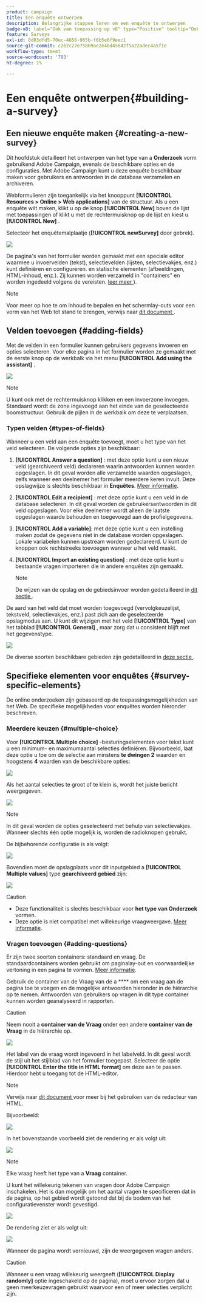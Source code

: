 ```yaml
---
product: campaign
title: Een enquête ontwerpen
description: Belangrijke stappen leren om een enquête te ontwerpen
badge-v8: label="Ook van toepassing op v8" type="Positive" tooltip="Ook van toepassing op campagne v8"
feature: Surveys
exl-id: 8d83dfd5-70ec-4656-965b-f6b5e6f9eec1
source-git-commit: c262c27e75869ae2e4bd45642f5a22adec4a5f1e
workflow-type: tm+mt
source-wordcount: '793'
ht-degree: 1%

---
```


# Een enquête ontwerpen{#building-a-survey}



## Een nieuwe enquête maken {#creating-a-new-survey}

Dit hoofdstuk detailleert het ontwerpen van het type van a **Onderzoek** vorm gebruikend Adobe Campaign, evenals de beschikbare opties en de configuraties. Met Adobe Campaign kunt u deze enquête beschikbaar maken voor gebruikers en antwoorden in de database verzamelen en archiveren.

Webformulieren zijn toegankelijk via het knooppunt **[!UICONTROL Resources > Online > Web applications]** van de structuur. Als u een enquête wilt maken, klikt u op de knop **[!UICONTROL New]** boven de lijst met toepassingen of klikt u met de rechtermuisknop op de lijst en kiest u **[!UICONTROL New]** .

Selecteer het enquêtemalplaatje (**[!UICONTROL newSurvey]** door gebrek).

![](assets/s_ncs_admin_survey_select_template.png)

De pagina&#39;s van het formulier worden gemaakt met een speciale editor waarmee u invoervelden (tekst), selectievelden (lijsten, selectievakjes, enz.) kunt definiëren en configureren. en statische elementen (afbeeldingen, HTML-inhoud, enz.). Zij kunnen worden verzameld in &quot;containers&quot; en worden ingedeeld volgens de vereisten. [ leer meer ](#adding-questions)).

>[!NOTE]
>
>Voor meer op hoe te om inhoud te bepalen en het schermlay-outs voor een vorm van het Web tot stand te brengen, verwijs naar [ dit document ](../../web/using/about-web-forms.md).

## Velden toevoegen {#adding-fields}

Met de velden in een formulier kunnen gebruikers gegevens invoeren en opties selecteren. Voor elke pagina in het formulier worden ze gemaakt met de eerste knop op de werkbalk via het menu **[!UICONTROL Add using the assistant]** .

![](assets/s_ncs_admin_survey_add_field_menu.png)

>[!NOTE]
>
>U kunt ook met de rechtermuisknop klikken en een invoerzone invoegen. Standaard wordt de zone ingevoegd aan het einde van de geselecteerde boomstructuur. Gebruik de pijlen in de werkbalk om deze te verplaatsen.

### Typen velden {#types-of-fields}

Wanneer u een veld aan een enquête toevoegt, moet u het type van het veld selecteren. De volgende opties zijn beschikbaar:

1. **[!UICONTROL Answer a question]** : met deze optie kunt u een nieuw veld (gearchiveerd veld) declareren waarin antwoorden kunnen worden opgeslagen. In dit geval worden alle verzamelde waarden opgeslagen, zelfs wanneer een deelnemer het formulier meerdere keren invult. Deze opslagwijze is slechts beschikbaar in **Enquêtes**. [Meer informatie](../../surveys/using/managing-answers.md#storing-collected-answers).
1. **[!UICONTROL Edit a recipient]** : met deze optie kunt u een veld in de database selecteren. In dit geval worden de gebruikersantwoorden in dit veld opgeslagen. Voor elke deelnemer wordt alleen de laatste opgeslagen waarde behouden en toegevoegd aan de profielgegevens.
1. **[!UICONTROL Add a variable]**: met deze optie kunt u een instelling maken zodat de gegevens niet in de database worden opgeslagen. Lokale variabelen kunnen upstream worden gedeclareerd. U kunt de knoppen ook rechtstreeks toevoegen wanneer u het veld maakt.
1. **[!UICONTROL Import an existing question]** : met deze optie kunt u bestaande vragen importeren die in andere enquêtes zijn gemaakt.

   >[!NOTE]
   >
   >De wijzen van de opslag en de gebiedsinvoer worden gedetailleerd in [ dit sectie ](../../surveys/using/managing-answers.md#storing-collected-answers).

De aard van het veld dat moet worden toegevoegd (vervolgkeuzelijst, tekstveld, selectievakjes, enz.) past zich aan de geselecteerde opslagmodus aan. U kunt dit wijzigen met het veld **[!UICONTROL Type]** van het tabblad **[!UICONTROL General]** , maar zorg dat u consistent blijft met het gegevenstype.

![](assets/s_ncs_admin_survey_change_type.png)

De diverse soorten beschikbare gebieden zijn gedetailleerd in [ deze sectie ](../../web/using/about-web-forms.md).

## Specifieke elementen voor enquêtes {#survey-specific-elements}

De online onderzoeken zijn gebaseerd op de toepassingsmogelijkheden van het Web. De specifieke mogelijkheden voor enquêtes worden hieronder beschreven.

### Meerdere keuzen {#multiple-choice}

Voor **[!UICONTROL Multiple choice]** -besturingselementen voor tekst kunt u een minimum- en maximumaantal selecties definiëren. Bijvoorbeeld, laat deze optie u toe om de selectie aan minstens **te dwingen 2** waarden en hoogstens **4** waarden van de beschikbare opties:

![](assets/s_ncs_admin_survey_multichoice_ex1.png)

Als het aantal selecties te groot of te klein is, wordt het juiste bericht weergegeven.

![](assets/s_ncs_admin_survey_multichoice_ex2.png)

>[!NOTE]
>
>In dit geval worden de opties geselecteerd met behulp van selectievakjes. Wanneer slechts één optie mogelijk is, worden de radioknopen gebruikt.

De bijbehorende configuratie is als volgt:

![](assets/s_ncs_admin_survey_multichoice_ex3.png)

Bovendien moet de opslagplaats voor dit inputgebied a **[!UICONTROL Multiple values]** type **gearchiveerd gebied** zijn:

![](assets/s_ncs_admin_survey_multiple_values_field.png)

>[!CAUTION]
>
>* Deze functionaliteit is slechts beschikbaar voor **het type van Onderzoek** vormen.
>* Deze optie is niet compatibel met willekeurige vraagweergave. [Meer informatie](#adding-questions).

### Vragen toevoegen {#adding-questions}

Er zijn twee soorten containers: standaard en vraag. De standaardcontainers worden gebruikt om paginalay-out en voorwaardelijke vertoning in een pagina te vormen. [Meer informatie](../../web/using/about-web-forms.md).

Gebruik de container van de Vraag van de a **** om een vraag aan de pagina toe te voegen en de mogelijke antwoorden hieronder in de hiërarchie op te nemen. Antwoorden van gebruikers op vragen in dit type container kunnen worden geanalyseerd in rapporten.

>[!CAUTION]
>
>Neem nooit a **container van de Vraag** onder een andere **container van de Vraag** in de hiërarchie op.

![](assets/s_ncs_admin_question_label.png)

Het label van de vraag wordt ingevoerd in het labelveld. In dit geval wordt de stijl uit het stijlblad van het formulier toegepast. Selecteer de optie **[!UICONTROL Enter the title in HTML format]** om deze aan te passen. Hierdoor hebt u toegang tot de HTML-editor.

>[!NOTE]
>
>Verwijs naar [ dit document ](../../web/using/about-web-forms.md) voor meer bij het gebruiken van de redacteur van HTML.

Bijvoorbeeld:

![](assets/s_ncs_admin_survey_containers_qu_arbo.png)

In het bovenstaande voorbeeld ziet de rendering er als volgt uit:

![](assets/s_ncs_admin_survey_containers_qu_ex.png)

>[!NOTE]
>
>Elke vraag heeft het type van a **Vraag** container.

U kunt het willekeurig tekenen van vragen door Adobe Campaign inschakelen. Het is dan mogelijk om het aantal vragen te specificeren dat in de pagina, op het gebied wordt getoond dat bij de bodem van het configuratievenster wordt gevestigd.

![](assets/s_ncs_admin_survey_containers_qu_display.png)

De rendering ziet er als volgt uit:

![](assets/s_ncs_admin_survey_containers_qu_display_rendering.png)

Wanneer de pagina wordt vernieuwd, zijn de weergegeven vragen anders.

>[!CAUTION]
>
>Wanneer u een vraag willekeurig weergeeft (**[!UICONTROL Display randomly]** optie ingeschakeld op de pagina), moet u ervoor zorgen dat u geen meerkeuzevragen gebruikt waarvoor een of meer selecties verplicht zijn.
